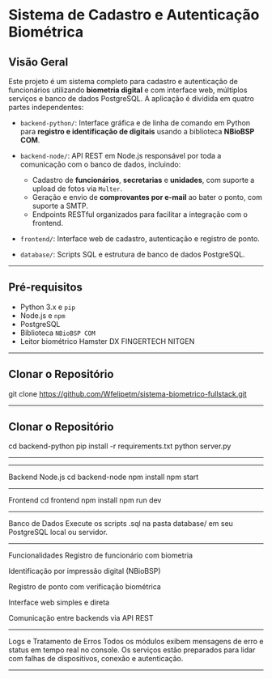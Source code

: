 # Sistema de Cadastro e Autenticação Biométrica

## Visão Geral

Este projeto é um sistema completo para cadastro e autenticação de funcionários utilizando **biometria digital** e com interface web, múltiplos serviços e banco de dados PostgreSQL. 
A aplicação é dividida em quatro partes independentes:

- `backend-python/`: Interface gráfica e de linha de comando em Python para **registro e identificação de digitais** usando a biblioteca **NBioBSP COM**.
- `backend-node/`: API REST em Node.js responsável por toda a comunicação com o banco de dados, incluindo:
  - Cadastro de **funcionários**, **secretarias** e **unidades**, com suporte a upload de fotos via `Multer`.
  - Geração e envio de **comprovantes por e-mail** ao bater o ponto, com suporte a SMTP.
  - Endpoints RESTful organizados para facilitar a integração com o frontend.

- `frontend/`: Interface web de cadastro, autenticação e registro de ponto.
- `database/`: Scripts SQL e estrutura de banco de dados PostgreSQL.

---

## Pré-requisitos

- Python 3.x e `pip`
- Node.js e `npm`
- PostgreSQL
- Biblioteca `NBioBSP COM` 
- Leitor biométrico Hamster DX FINGERTECH NITGEN

---

## Clonar o Repositório


git clone https://github.com/Wfelipetm/sistema-biometrico-fullstack.git

---

## Clonar o Repositório

cd backend-python
pip install -r requirements.txt
python server.py  


---

---
Backend Node.js
cd backend-node
npm install
npm start

----

Frontend
cd frontend
npm install
npm run dev

----

Banco de Dados
Execute os scripts .sql na pasta database/ em seu PostgreSQL local ou servidor.

----

Funcionalidades
Registro de funcionário com biometria

Identificação por impressão digital (NBioBSP)

Registro de ponto com verificação biométrica

Interface web simples e direta

Comunicação entre backends via API REST


------



Logs e Tratamento de Erros
Todos os módulos exibem mensagens de erro e status em tempo real no console. Os serviços estão preparados para lidar com falhas de dispositivos, conexão e autenticação.


------




